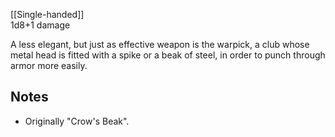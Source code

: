 [[Single-handed]]<br>1d8+1 damage

A less elegant, but just as effective weapon is the warpick, a club whose metal head is fitted with a spike or a beak of steel, in order to punch through armor more easily.

## Notes
* Originally "Crow's Beak".